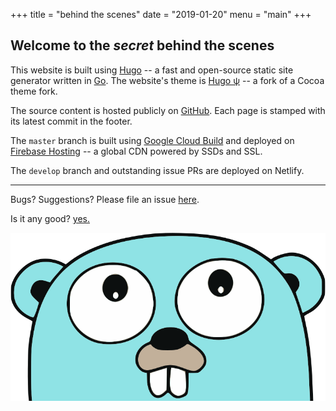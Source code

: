 +++
title = "behind the scenes"
date = "2019-01-20"
menu = "main"
+++

## Welcome to the _secret_ behind the scenes

This website is built using [Hugo](https://gohugo.io/) --
a fast and open-source static site generator 
written in [Go](#gopher).
The website's theme is [Hugo ψ](https://github.com/andrejusk/hugo-psi-theme) --
a fork of a Cocoa theme fork.

The source content is hosted publicly 
on [GitHub](https://github.com/andrejusk/andrejusk.github.io).
Each page is stamped with 
its latest commit in the footer.

The `master` branch is built using 
[Google Cloud Build](https://cloud.google.com/cloud-build/)
and deployed on 
[Firebase Hosting](https://firebase.google.com/docs/hosting) 
-- a global CDN powered by SSDs and SSL.

The `develop` branch and outstanding issue PRs
are deployed on Netlify.

***

Bugs? Suggestions? Please file an issue [here](https://github.com/andrejusk/andrejusk.github.io/issues/new).

Is it any good? [yes.](https://news.ycombinator.com/item?id=3067434)

<img id="gopher" src="gopher.svg" class="img-fluid" alt="gopher">